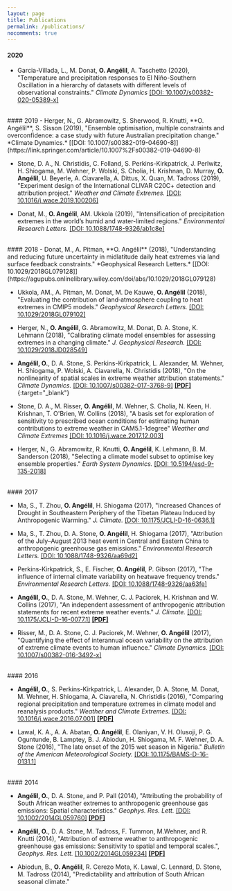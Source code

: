```yaml
---
layout: page
title: Publications
permalink: /publications/
nocomments: true
---
```



#### 2020
- Garcia-Villada, L., M. Donat, **O. Ang&#233;lil**, A. Taschetto (2020), "Temperature and precipitation responses to El Niño-Southern Oscillation in a hierarchy of datasets with different levels of observational constraints." *Climate Dynamics* [[DOI: 10.1007/s00382-020-05389-x]](https://link.springer.com/article/10.1007%2Fs00382-020-05389-x)

<br>
#### 2019
- Herger, N., G. Abramowitz, S. Sherwood, R. Knutti, **O. Ang&#233;lil**, S. Sisson (2019), "Ensemble optimisation, multiple constraints and overconfidence: a case study with future Australian precipitation change." *Climate Dynamics.* [[DOI: 10.1007/s00382-019-04690-8]](https://link.springer.com/article/10.1007%2Fs00382-019-04690-8)

- Stone, D. A., N. Christidis, C. Folland, S. Perkins-Kirkpatrick, J. Perlwitz, H. Shiogama, M. Wehner, P. Wolski, S. Cholia, H. Krishnan, D. Murray, **O. Ang&#233;lil**, U. Beyerle, A. Ciavarella, A. Dittus, X. Quan, M. Tadross (2019), "Experiment design of the International CLIVAR C20C+ detection and attribution project." *Weather and Climate Extremes.* [[DOI: 10.1016/j.wace.2019.100206]](https://www.sciencedirect.com/science/article/pii/S2212094719300027?via%3Dihub)

- Donat, M., **O. Ang&#233;lil**, AM. Ukkola (2019), "Intensification of precipitation extremes in the world’s humid and water-limited regions." *Environmental Research Letters.* [[DOI: 10.1088/1748-9326/ab1c8e]](https://iopscience.iop.org/article/10.1088/1748-9326/ab1c8e)

<br>
#### 2018
- Donat, M., A. Pitman, **O. Ang&#233;lil** (2018), "Understanding and reducing future uncertainty in midlatitude daily heat extremes via land surface feedback constraints." *Geophysical Research Letters.* [[DOI: 10.1029/2018GL079128]](https://agupubs.onlinelibrary.wiley.com/doi/abs/10.1029/2018GL079128)

- Ukkola, AM., A. Pitman, M. Donat, M. De Kauwe, **O. Ang&#233;lil** (2018), "Evaluating the contribution of land‐atmosphere coupling to heat extremes in CMIP5 models." *Geophysical Research Letters.* [[DOI: 10.1029/2018GL079102]](https://agupubs.onlinelibrary.wiley.com/doi/full/10.1029/2018GL079102)


- Herger, N., **O. Ang&#233;lil**, G. Abramowitz, M. Donat, D. A. Stone, K. Lehmann (2018), "Calibrating climate model ensembles for assessing extremes in a changing climate." *J. Geophysical Research.* [[DOI: 10.1029/2018JD028549]](https://agupubs.onlinelibrary.wiley.com/doi/abs/10.1029/2018JD028549)

- **Ang&#233;lil, O.**, D. A. Stone, S. Perkins-Kirkpatrick, L. Alexander, M. Wehner, H. Shiogama, P. Wolski, A. Ciavarella, N. Christidis (2018), "On the nonlinearity of spatial scales in extreme weather attribution statements." *Climate Dynamics.* [[DOI: 10.1007/s00382-017-3768-9]](https://link.springer.com/article/10.1007/s00382-017-3768-9) [**[PDF]**](/documents/angelil_cd_2018.pdf){:target="\_blank"} 

- Stone, D. A., M. Risser, **O. Ang&#233;lil**, M. Wehner, S. Cholia, N. Keen, H. Krishnan, T. O'Brien, W. Collins (2018), "A basis set for exploration of sensitivity to prescribed ocean conditions for estimating human contributions to extreme weather in CAM5.1-1degree" *Weather and Climate Extremes* [[DOI: 10.1016/j.wace.2017.12.003]](https://www.sciencedirect.com/science/article/pii/S2212094717301147)

- Herger, N., G. Abramowitz, R. Knutti, **O. Ang&#233;lil**, K. Lehmann, B. M. Sanderson (2018), "Selecting a climate model subset to optimise key ensemble properties." *Earth System Dynamics.* [[DOI: 10.5194/esd-9-135-2018]](https://www.earth-syst-dynam.net/9/135/2018/esd-9-135-2018-discussion.html)

<br>
#### 2017

- Ma, S., T. Zhou, **O. Ang&#233;lil**, H. Shiogama (2017), "Increased Chances of Drought in Southeastern Periphery of the Tibetan Plateau Induced by Anthropogenic Warming." *J. Climate.* [[DOI: 10.1175/JCLI-D-16-0636.1]](http://journals.ametsoc.org/doi/10.1175/JCLI-D-16-0636.1)

- Ma, S., T. Zhou, D. A. Stone, **O. Ang&#233;lil**, H. Shiogama (2017), "Attribution of the July–August 2013 heat event in Central and Eastern China to anthropogenic greenhouse gas emissions." *Environmental Research Letters.* [[DOI: 10.1088/1748-9326/aa69d2]](http://iopscience.iop.org/article/10.1088/1748-9326/aa69d2/meta)

- Perkins-Kirkpatrick, S., E. Fischer, **O. Ang&#233;lil**, P. Gibson (2017), "The influence of internal climate variability on heatwave frequency trends." *Environmental Research Letters.* [[DOI: 10.1088/1748-9326/aa63fe]](http://iopscience.iop.org/article/10.1088/1748-9326/aa63fe/pdf)

- **Ang&#233;lil, O.**, D. A. Stone, M. Wehner, C. J. Paciorek, H. Krishnan and W. Collins  (2017), "An independent assessment of anthropogenic attribution statements for recent extreme weather events." *J. Climate.* [[DOI: 10.1175/JCLI-D-16-0077.1]](http://journals.ametsoc.org/doi/abs/10.1175/JCLI-D-16-0077.1) [**[PDF]**](/documents/angelil_joc_2017.pdf)

- Risser, M., D. A. Stone, C. J. Paciorek, M. Wehner, **O. Ang&#233;lil** (2017), "Quantifying the effect of interannual ocean variability on the attribution of extreme climate events to human influence." *Climate Dynamics.* [[DOI: 10.1007/s00382-016-3492-x]](https://link.springer.com/article/10.1007%2Fs00382-016-3492-x) 

<br>
#### 2016

- **Ang&#233;lil, O.**, S. Perkins-Kirkpatrick, L. Alexander, D. A. Stone, M. Donat, M. Wehner, H. Shiogama, A. Ciavarella, N. Christidis (2016), "Comparing regional precipitation and temperature extremes in climate model and reanalysis products." *Weather and Climate Extremes.* [[DOI: 10.1016/j.wace.2016.07.001]](http://www.sciencedirect.com/science/article/pii/S2212094716300202) [**[PDF]**](/documents/angelil_wace_2016.pdf)

- Lawal, K. A., A. A. Abatan,  **O. Ang&#233;lil**, E. Olaniyan, V. H. Olusoji, P. G. Oguntunde, B. Lamptey, B. J. Abiodun, H. Shiogama, M. F. Wehner, D. A. Stone (2016), "The late onset of the 2015 wet season in Nigeria." *Bulletin of the American Meteorological Society.* [[DOI: 10.1175/BAMS-D-16-0131.1]](http://journals.ametsoc.org/doi/abs/10.1175/BAMS-D-16-0131.1)

<br>
#### 2014

- **Ang&#233;lil, O.**, D. A. Stone, and P. Pall (2014), "Attributing the probability of South African weather extremes to anthropogenic greenhouse gas emissions: Spatial characteristics." *Geophys. Res. Lett.* [[DOI: 10.1002/2014GL059760]](http://onlinelibrary.wiley.com/doi/10.1002/2014GL059760/abstract) [**[PDF]**](/documents/angelilb14grl.pdf)

- **Ang&#233;lil, O.**, D. A. Stone, M. Tadross, F. Tummon, M.Wehner, and R. Knutti (2014), "Attribution of extreme weather to anthropogenic greenhouse gas emissions: Sensitivity to spatial and temporal scales.", *Geophys. Res. Lett.* [[10.1002/2014GL059234]](http://onlinelibrary.wiley.com/doi/10.1002/2014GL059234/abstract) [**[PDF]**](/documents/angelila14grl.pdf)

- Abiodun, B., **O. Ang&#233;lil**, R. Cerezo Mota, K. Lawal, C. Lennard, D. Stone, M. Tadross (2014), "Predictability and attribution of South African seasonal climate."













